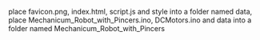 place favicon.png, index.html, script.js and style into a folder named data,
place Mechanicum_Robot_with_Pincers.ino, DCMotors.ino and data into a folder named Mechanicum_Robot_with_Pincers
